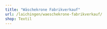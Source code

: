 ```yaml
---
title: "Wäschekrone Fabrikverkauf"
url: /laichingen/waeschekrone-fabrikverkauf/
shop: Textil
---
```

